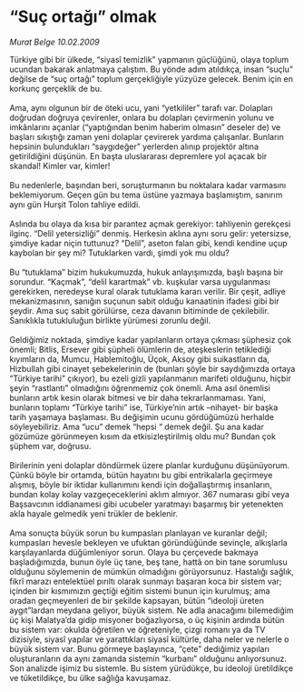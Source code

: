 # “Suç ortağı” olmak

*Murat Belge 10.02.2009*

<div class="taraf_structure_2col_1zq">
<div class="margen_n">



 <p>Türkiye gibi bir ülkede, “siyasî temizlik” yapmanın güçlüğünü, olaya toplum ucundan bakarak anlatmaya çalıştım. Bu yönde adım atıldıkça, insan “suçlu” değilse de “suç ortağı” toplum gerçekliğiyle yüzyüze gelecek. Benim için en korkunç gerçeklik de bu. <br/><br/>Ama, aynı olgunun bir de öteki ucu, yani “yetkililer” tarafı var. Dolapları doğrudan doğruya çevirenler, onlara bu dolapları çevirmenin yolunu ve imkânlarını açanlar (“yaptığından benim haberim olmasın” deseler de) ve başları sıkıştığı zaman yeni dolaplar çevirerek yardıma çalışanlar. Bunların hepsinin bulundukları “saygıdeğer” yerlerden alınıp projektör altına getirildiğini düşünün. En başta uluslararası depremlere yol açacak bir skandal! Kimler var, kimler! <br/><br/>Bu nedenlerle, başından beri, soruşturmanın bu noktalara kadar varmasını beklemiyorum. Geçen gün bu tema üstüne yazmaya başlamıştım, sanırım aynı gün Hurşit Tolon tahliye edildi. <br/><br/>Aslında bu olaya da kısa bir parantez açmak gerekiyor: tahliyenin gerekçesi ilginç. “Delil yetersizliği” denmiş. Herkesin aklına aynı soru gelir: yetersizse, şimdiye kadar niçin tuttunuz? “Delil”, aseton falan gibi, kendi kendine uçup kaybolan bir şey mi? Tutuklarken vardı, şimdi yok mu oldu? <br/><br/>Bu “tutuklama” bizim hukukumuzda, hukuk anlayışımızda, başlı başına bir sorundur. “Kaçmak”, “delil karartmak” vb. kuşkular varsa uygulanması gerekirken, neredeyse kural olarak tutuklama kararı verilir. Bir çeşit, adliye mekanizmasının, sanığın suçunun sabit olduğu kanaatinin ifadesi gibi bir şeydir. Ama suç sabit görülürse, ceza davanın bitiminde de çekilebilir. Sanıklıkla tutukluluğun birlikte yürümesi zorunlu değil. <br/><br/>Geldiğimiz noktada, şimdiye kadar yapılanların ortaya çıkması şüphesiz çok önemli; Bitlis, Ersever gibi şüpheli ölümlerin de, ateşkeslerin tetiklediği kıyımların da, Mumcu, Hablemitoğlu, Üçok, Aksoy gibi suikastların da, Hizbullah gibi cinayet şebekelerinin de (bunları şöyle bir saydığımızda ortaya “Türkiye tarihi” çıkıyor), bu ezeli gizli yapılanmanın marifeti olduğunu, hiçbir şeyin “rastlantı” olmadığını öğrenmemiz çok önemli. Ama asıl önemlisi bunların artık kesin olarak bitmesi ve bir daha tekrarlanmaması. Yani, bunların toplamı “Türkiye tarihi” ise, Türkiye’nin artık –nihayet- bir başka tarih yaşamaya başlaması. Bu değişimin ucunu gördüğümüzü herhalde söyleyebiliriz. Ama “ucu” demek “hepsi “ demek değil. Şu ana kadar gözümüze görünmeyen kısım da etkisizleştirilmiş oldu mu? Bundan çok şüphem var, doğrusu. <br/><br/>Birilerinin yeni dolaplar döndürmek üzere planlar kurduğunu düşünüyorum. Çünkü böyle bir ortamda, bütün hayatını bu gibi entrikalarla geçirmeye alışmış, böyle bir iktidar kullanımını kendi için doğallaştırmış insanların, bundan kolay kolay vazgeçeceklerini aklım almıyor. 367 numarası gibi veya Başsavcının iddianamesi gibi ucubeler yaratmayı başarmış bir yetenekten akla hayale gelmedik yeni trükler de beklenir. <br/><br/>Ama sonuçta büyük sorun bu kumpasları planlayan ve kuranlar değil; kumpasları hevesle bekleyen ve ufuktan göründüğünde sevinçle, alkışlarla karşılayanlarda düğümleniyor sorun. Olaya bu çerçevede bakmaya başladığımızda, bunun öyle üç tane, beş tane, hattâ on bin tane sorumlusu olduğunu söylemenin de mümkün olmadığını görüyorsunuz. Hastalığı sağlık, fikrî marazı entelektüel pırıltı olarak sunmayı başaran koca bir sistem var; içinden bir kısmımızın geçtiği eğitim sistemi bunun için kurulmuş; ama oradan geçmeyenleri de bir şekilde kapsayan, bütün “ideoloji üreten aygıt”lardan meydana geliyor, büyük sistem. Ne adla anacağımı bilemediğim üç kişi Malatya’da gidip misyoner boğazlıyorsa, o üç kişinin ardında bütün bu sistem var: okulda öğretilen ve öğreteniyle, çizgi romanı ya da TV dizisiyle, siyasî yapılar ve yarattıkları siyasî kültürle, daha neler ve nelerle o büyük sistem var. Bunu görmeye başlayınca, “çete” dediğimiz yapıları oluşturanların da aynı zamanda sistemin “kurbanı” olduğunu anlıyorsunuz. Son analizde işimiz bu sistemle. Bu sistem yürüdükçe, bu ideoloji üretildikçe ve tüketildikçe, bu ülke sağlığa kavuşamaz.</p>

<br/>


<div id="taraf_not">
</div>

</div>


</div>
